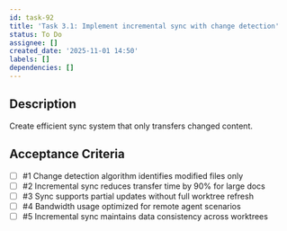 ```yaml
---
id: task-92
title: 'Task 3.1: Implement incremental sync with change detection'
status: To Do
assignee: []
created_date: '2025-11-01 14:50'
labels: []
dependencies: []
---
```


## Description

<!-- SECTION:DESCRIPTION:BEGIN -->
Create efficient sync system that only transfers changed content.
<!-- SECTION:DESCRIPTION:END -->

## Acceptance Criteria
<!-- AC:BEGIN -->
- [ ] #1 Change detection algorithm identifies modified files only
- [ ] #2 Incremental sync reduces transfer time by 90% for large docs
- [ ] #3 Sync supports partial updates without full worktree refresh
- [ ] #4 Bandwidth usage optimized for remote agent scenarios
- [ ] #5 Incremental sync maintains data consistency across worktrees
<!-- AC:END -->
